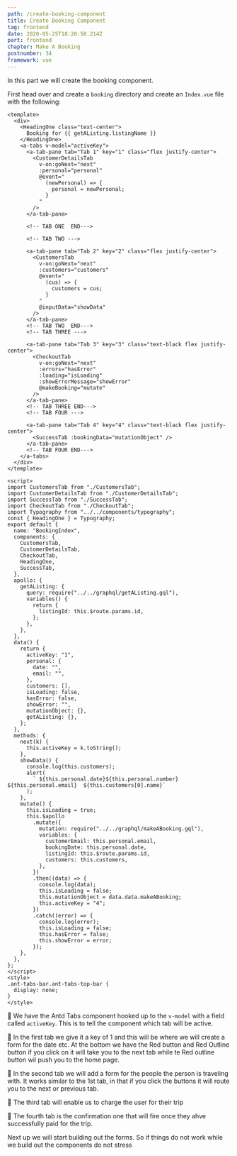 ```yaml
---
path: /create-booking-component
title: Create Booking Component
tag: frontend
date: 2020-05-25T18:28:58.214Z
part: frontend
chapter: Make A Booking
postnumber: 34
framework: vue
---
```


In this part we will create the booking component.

First head over and create a `booking` directory and create an `Index.vue` file with the following:

```
<template>
  <div>
    <HeadingOne class="text-center">
      Booking for {{ getAListing.listingName }}
    </HeadingOne>
    <a-tabs v-model="activeKey">
      <a-tab-pane tab="Tab 1" key="1" class="flex justify-center">
        <CustomerDetailsTab
          v-on:goNext="next"
          :personal="personal"
          @event="
            (newPersonal) => {
              personal = newPersonal;
            }
          "
        />
      </a-tab-pane>

      <!-- TAB ONE  END--->

      <!-- TAB TWO --->

      <a-tab-pane tab="Tab 2" key="2" class="flex justify-center">
        <CustomersTab
          v-on:goNext="next"
          :customers="customers"
          @event="
            (cus) => {
              customers = cus;
            }
          "
          @inputData="showData"
        />
      </a-tab-pane>
      <!-- TAB TWO  END--->
      <!-- TAB THREE --->

      <a-tab-pane tab="Tab 3" key="3" class="text-black flex justify-center">
        <CheckoutTab
          v-on:goNext="next"
          :errors="hasError"
          :loading="isLoading"
          :showErrorMessage="showError"
          @makeBooking="mutate"
        />
      </a-tab-pane>
      <!-- TAB THREE END--->
      <!-- TAB FOUR --->

      <a-tab-pane tab="Tab 4" key="4" class="text-black flex justify-center">
        <SuccessTab :bookingData="mutationObject" />
      </a-tab-pane>
      <!-- TAB FOUR END--->
    </a-tabs>
  </div>
</template>

<script>
import CustomersTab from "./CustomersTab";
import CustomerDetailsTab from "./CustomerDetailsTab";
import SuccessTab from "./SuccessTab";
import CheckoutTab from "./CheckoutTab";
import Typography from "../../components/typography";
const { HeadingOne } = Typography;
export default {
  name: "BookingIndex",
  components: {
    CustomersTab,
    CustomerDetailsTab,
    CheckoutTab,
    HeadingOne,
    SuccessTab,
  },
  apollo: {
    getAListing: {
      query: require("../../graphql/getAListing.gql"),
      variables() {
        return {
          listingId: this.$route.params.id,
        };
      },
    },
  },
  data() {
    return {
      activeKey: "1",
      personal: {
        date: "",
        email: "",
      },
      customers: [],
      isLoading: false,
      hasError: false,
      showError: "",
      mutationObject: {},
      getAListing: {},
    };
  },
  methods: {
    next(k) {
      this.activeKey = k.toString();
    },
    showData() {
      console.log(this.customers);
      alert(
        ` ${this.personal.date}${this.personal.number} ${this.personal.email}  ${this.customers[0].name}`
      );
    },
    mutate() {
      this.isLoading = true;
      this.$apollo
        .mutate({
          mutation: require("../../graphql/makeABooking.gql"),
          variables: {
            customerEmail: this.personal.email,
            bookingDate: this.personal.date,
            listingId: this.$route.params.id,
            customers: this.customers,
          },
        })
        .then((data) => {
          console.log(data);
          this.isLoading = false;
          this.mutationObject = data.data.makeABooking;
          this.activeKey = "4";
        })
        .catch((error) => {
          console.log(error);
          this.isLoading = false;
          this.hasError = false;
          this.showError = error;
        });
    },
  },
};
</script>
<style>
.ant-tabs-bar.ant-tabs-top-bar {
  display: none;
}
</style>

```

🐢 We have the Antd Tabs component hooked up to the `v-model` with a field called `activeKey`. This is to tell the component which tab will be active.

🐢 In the first tab we give it a key of 1 and this will be where we will create a form for the date etc. At the bottom we have the Red button and Red Outline button if you click on it will take you to the next tab while te Red outline button wil push you to the home page.

🐢 In the second tab we will add a form for the people the person is traveling with. It works similar to the 1st tab, in that if you click the buttons it will route you to the next or previous tab.

🐢 The third tab will enable us to charge the user for their trip

🐢 The fourth tab is the confirmation one that will fire once they ahve successfully paid for the trip.

Next up we will start building out the forms. So if things do not work while we build out the components do not stress
